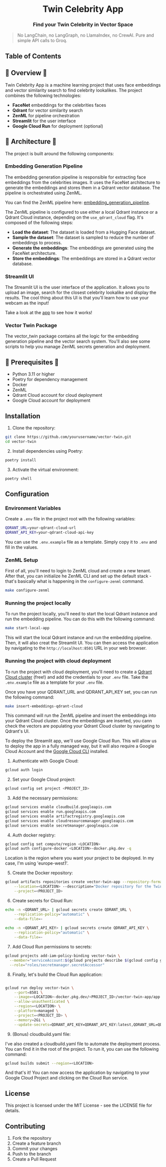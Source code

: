 <p align="center">
    <h1 align="center">Twin Celebrity App</h1>
    <h3 align="center">Find your Twin Celebrity in Vector Space
</h3>
</p>

> No LangChain, no LangGraph, no LlamaIndex, no CrewAI. Pure and simple API calls to Groq.


## Table of Contents


## 🎯 Overview 🎯

Twin Celebrity App is a machine learning project that uses face embeddings and vector similarity search to find celebrity lookalikes. The project combines the following technologies:

- **FaceNet** embeddings for the celebrities faces
- **Qdrant** for vector similarity search
- **ZenML** for pipeline orchestration
- **Streamlit** for the user interface
- **Google Cloud Run** for deployment (optional)


## 📐 Architecture 📐

The project is built around the following components:

### Embedding Generation Pipeline

The embedding generation pipeline is responsible for extracting face embeddings from the celebrities images. It uses the FaceNet architecture to generate the embeddings and stores them in a Qdrant vector database. The pipeline is orchestrated using ZenML.

You can find the ZenML pipeline here: [embedding_generation_pipeline](src/embedding_pipeline/pipeline.py). 

The ZenML pipeline is configured to use either a local Qdrant instance or a Qdrant Cloud instance, depending on the `use_qdrant_cloud` flag. It's composed of the following steps: 

   - **Load the dataset**: The dataset is loaded from a Hugging Face dataset.
   - **Sample the dataset**: The dataset is sampled to reduce the number of embeddings to process.
   - **Generate the embeddings**: The embeddings are generated using the FaceNet architecture.
   - **Store the embeddings**: The embeddings are stored in a Qdrant vector database.

### Streamlit UI

The Streamlit UI is the user interface of the application. It allows you to upload an image, search for the closest celebrity lookalike and display the results. The cool thing about this UI is that you'll learn how to use your webcam as the input!

Take a look at the [app](src/app/main.py) to see how it works!

### Vector Twin Package

The vector_twin package contains all the logic for the embedding generation pipeline and the vector search system. You'll also see some scripts to help you manage ZenML secrets generation and deployment.

## 🚀 Prerequisites 🚀

- Python 3.11 or higher
- Poetry for dependency management
- Docker 
- ZenML
- Qdrant Cloud account for cloud deployment
- Google Cloud account for deployment

## Installation

1. Clone the repository:

```bash
git clone https://github.com/yourusername/vector-twin.git
cd vector-twin
```

2. Install dependencies using Poetry:

```bash
poetry install
```

3. Activate the virtual environment:

```bash
poetry shell
```

## Configuration

### Environment Variables

Create a `.env` file in the project root with the following variables:

```bash
QDRANT_URL=your-qdrant-cloud-url
QDRANT_API_KEY=your-qdrant-cloud-api-key
```

You can use the `.env.example` file as a template. Simply copy it to `.env` and fill in the values.


### ZenML Setup

First of all, you'll need to login to ZenML cloud and create a new tenant. After that, you can initialize he ZenML CLI and set up the default stack - that's basically what is happening in the `configure-zenml` command.
```bash
make configure-zenml
```

### Running the project locally

To run the project locally, you'll need to start the local Qdrant instance and run the embedding pipeline. You can do this with the following command:

```bash
make start-local-app
```

This will start the local Qdrant instance and run the embedding pipeline. Then, it will also creat the Streamlit UI. You can then access the application by navigating to the `http://localhost:8501` URL in your web browser.


### Running the project with cloud deployment

To run the project with cloud deployment, you'll need to create a [Qdrant Cloud cluster](https://cloud.qdrant.io/login) (free!) and add the credentials to your `.env` file. Take the `.env.example` file as a template for your `.env` file.

Once you have your QDRANT_URL and QDRANT_API_KEY set, you can run the following command:

```bash
make insert-embeddings-qdrant-cloud
``` 

This command will run the ZenML pipeline and insert the embeddings into your Qdrant Cloud cluster. Once the embeddings are inserted, you cann check the vectors are populating your Qdrant Cloud cluster by navigating to Qdrant's UI.

To deploy the Streamlit app, we'll use Google Cloud Run. This will allow us to deploy the app in a fully managed way, but it will also require a Google Cloud Account and the [Google Cloud CLI](https://cloud.google.com/sdk/docs/install) installed.

1. Authenticate with Google Cloud:

```bash
gcloud auth login
```

2. Set your Google Cloud project:

```bash
gcloud config set project <PROJECT_ID>
``` 

3. Add the necessary permissions:

```bash
gcloud services enable cloudbuild.googleapis.com
gcloud services enable run.googleapis.com
gcloud services enable artifactregistry.googleapis.com
gcloud services enable cloudresourcemanager.googleapis.com
gcloud services enable secretmanager.googleapis.com
```

4. Auth docker registry:

```bash
gcloud config set compute/region <LOCATION>
gcloud auth configure-docker <LOCATION>-docker.pkg.dev -q 
```

Location is the region where you want your project to be deployed. In my case, I'm using 'europe-west1'.

5. Create the Docker repository:

```bash
gcloud artifacts repositories create vector-twin-app --repository-format=docker \
    --location=<LOCATION> --description="Docker repository for the Twin Celebrity App" \
    --project=<PROJECT_ID>
```

6. Create secrets for Cloud Run:

```bash
echo -n <QDRANT_URL> | gcloud secrets create QDRANT_URL \
    --replication-policy="automatic" \
    --data-file=-
    
echo -n <QDRANT_API_KEY> | gcloud secrets create QDRANT_API_KEY \
    --replication-policy="automatic" \
    --data-file=-
```

7. Add Cloud Run permissions to secrets:

```bash
gcloud projects add-iam-policy-binding vector-twin \
  --member="serviceAccount:$(gcloud projects describe $(gcloud config get-value project) --format="value(projectNumber)")-compute@developer.gserviceaccount.com" \
  --role="roles/secretmanager.secretAccessor"
```

8. Finally, let's build the Cloud Run application:

```bash

gcloud run deploy vector-twin \
    --port=8501 \
    --image=<LOCATION>-docker.pkg.dev/<PROJECT_ID>/vector-twin-app/app \
    --allow-unauthenticated \
    --region=<LOCATION> \
    --platform=managed \
    --project=<PROJECT_ID> \
    --memory=2Gi \
    --update-secrets=QDRANT_API_KEY=QDRANT_API_KEY:latest,QDRANT_URL=QDRANT_URL:latest
```

9. (Bonus) cloudbuild.yaml file:

I've also created a cloudbuild.yaml file to automate the deployment process. You can find it in the root of the project. To run it, you can use the following command:

```bash
gcloud builds submit --region=<LOCATION>
```

And that's it! You can now access the application by navigating to your Google Cloud Project and clicking on the Cloud Run service.

## License

This project is licensed under the MIT License - see the LICENSE file for details.

## Contributing

1. Fork the repository
2. Create a feature branch
3. Commit your changes
4. Push to the branch
5. Create a Pull Request
